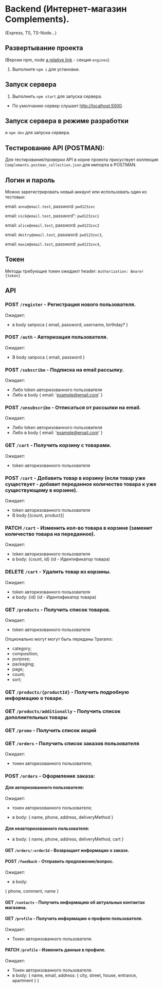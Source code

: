 # Backend (Интернет-магазин Complements).

(Express, TS, TS-Node...)

## Развертывание проекта

(Версии npm, node [a relative link](./package.json) - секция `engines`).

1. Выполните `npm i` для установки.

## Запуск сервера

1. Выполнить `npm start` для запуска сервера.

- По умолчанию сервер слушает <http://localhost:5000>.

## Запуск сервера в режиме разработки

и `npm dev` для запуска сервера.

## Тестирование API (POSTMAN):

Для тестирования/проверки API в корне проекта присуствует коллекция `Complements.postman_collection.json` для импорта в POSTMAN.

## Логин и пароль

Можно зарегистрировать новый аккаунт или использовать один из тестовых:

email: `anna@email.test`,
password: `pwd123zxc`

email: `nick@email.test`,
password": `pwd123zxc1`

email: `alice@email.test`,
password: `pwd123zxc2`

email: `dmitry@email.test`,
password: `pwd123zxc3`,

email: `maxim@email.test`,
password: `pwd123zxc4`,

## Токен

Методы требующие токен ожидают header: `Authorization: Bearer {token}`

## API

### POST `/register` - Регистрация нового пользователя.

Ожидает:

- в body запроса { email, password, username, birthday? }

### POST `/auth` - Авторизация пользователя.

Ожидает:

- В body запроса { email, password }

### POST `/subscribe` - Подписка на email рассылку.

Ожидает:

- Либо token авторизованного пользователя
- Либо в body { email: 'example@email.com' }

### POST `/unsubscribe` - Отписаться от рассылки на email.

Ожидает:

- Либо token авторизованного пользователя
- Либо в body { email: 'example@email.com' }

### GET `/cart` - Получить корзину с товарами.

Ожидает:

- token авторизованного пользователя

### POST `/cart` - Добавить товар в корзину (если товар уже существует - добавит переданное количество товара к уже существующему в корзине).

Ожидает:

- token авторизованного пользователя
- В body [{count, product}]

### PATCH `/cart` - Изменить кол-во товара в корзине (заменит количество товара на переданное).

Ожидает:

- token авторизованного пользователя
- в body: {count, id} (id - Идентификатор товара)

### DELETE `/cart` - Удалить товар из корзины.

Ожидает:

- token авторизованного пользователя
- в body: {id} (id - Идентификатор товара)

### GET `/products` - Получить список товаров.

Ожидает:

- token авторизованного пользователя

Опционально могут могут быть переданы ?params:

- category;
- composition;
- purpose;
- packaging;
- page;
- count;
- sort;

### GET `/products/{productId}` - Получить подробную информацию о товаре.

### GET `/products/additionally` - Получить список дополнительных товары

### GET `/promo` - Получить список акций

### GET `/orders` - Получить список заказов пользователя

Ожидает:

- токен авторизованного пользователя;

### POST `/orders` - Оформление заказа:

#### Для авторизованного пользователя:

Ожидает:

- токен авторизованного пользователя;

- в body:
  {
  name,
  phone,
  address,
  deliveryMethod
  }

#### Для неавторизованного пользователя:

- в body:
  {
  name,
  phone,
  address,
  deliveryMethod,
  cart
  }

#### GET `/orders/:orderId` - Возвращает информацио о заказе.

#### POST `/feedback` - Отправить предложение/вопрос.

Ожидает:

- в body:

{
phone,
comment,
name
}

#### GET `/contacts` - Получить информацию об актуальных контактах магазина.

#### GET `/profile` - Получить информацию о профиле пользователя.

Ожидает:

- Токен авторизованного пользователя.

#### PATCH `/profile` - Изменить данные в профиле.

Ожидает:

- Токен авторизованного пользователя.
- в body:
  {
  name,
  email,
  address: {
  city,
  street,
  house,
  entrance,
  apartment
  }
  }
